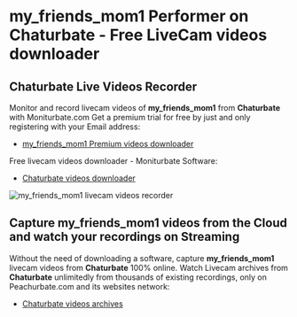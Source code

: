 # my_friends_mom1 Performer on Chaturbate - Free LiveCam videos downloader

## Chaturbate Live Videos Recorder

Monitor and record livecam videos of **my_friends_mom1** from **Chaturbate** with Moniturbate.com
Get a premium trial for free by just and only registering with your Email address:
* [my_friends_mom1 Premium videos downloader](https://moniturbate.com/request-demo-licence-key.html)

Free livecam videos downloader - Moniturbate Software:
* [Chaturbate videos downloader](https://moniturbate.com/moniturbate-download-software.html)

![my_friends_mom1 livecam videos recorder](https://peachurnet.com/templates/moniturbate-software.png)


## Capture my_friends_mom1 videos from the Cloud and watch your recordings on Streaming

Without the need of downloading a software, capture **my_friends_mom1** livecam videos from **Chaturbate** 100% online.
Watch Livecam archives from **Chaturbate** unlimitedly from thousands of existing recordings, only on Peachurbate.com and its websites network:
* [Chaturbate videos archives](https://peachurnet.com/)